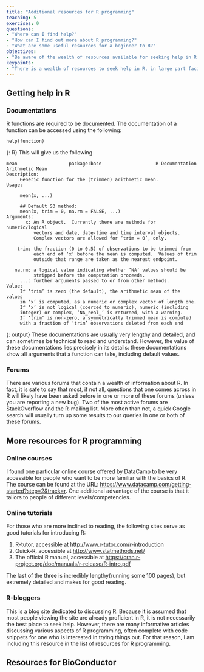 ```yaml
---
title: "Additional resources for R programming"
teaching: 5 
exercises: 0
questions: 
- "Where can I find help?" 
- "How can I find out more about R programming?"
- "What are some useful resources for a beginner to R?"
objectives: 
- "Be aware of the wealth of resources available for seeking help in R." 
keypoints:
- "There is a wealth of resources to seek help in R, in large part facilitated by the active R user community."
---
```

## Getting help in R

### Documentations
R functions are required to be documented. The documentation of a function can be accessed using the following: 

~~~
help(function)
~~~
{: R}
This will give us the following

~~~
mean                   package:base                    R Documentation
Arithmetic Mean
Description:
     Generic function for the (trimmed) arithmetic mean.
Usage:

     mean(x, ...)
     
     ## Default S3 method:
     mean(x, trim = 0, na.rm = FALSE, ...)     
Arguments:
       x: An R object.  Currently there are methods for numeric/logical
          vectors and date, date-time and time interval objects.
          Complex vectors are allowed for ‘trim = 0’, only.

    trim: the fraction (0 to 0.5) of observations to be trimmed from
          each end of ‘x’ before the mean is computed.  Values of trim
          outside that range are taken as the nearest endpoint.

   na.rm: a logical value indicating whether ‘NA’ values should be
          stripped before the computation proceeds.
     ...: further arguments passed to or from other methods.
Value:
     If ‘trim’ is zero (the default), the arithmetic mean of the values
     in ‘x’ is computed, as a numeric or complex vector of length one.
     If ‘x’ is not logical (coerced to numeric), numeric (including
     integer) or complex, ‘NA_real_’ is returned, with a warning.
     If ‘trim’ is non-zero, a symmetrically trimmed mean is computed
     with a fraction of ‘trim’ observations deleted from each end
~~~
{: output}
These documentations are usually very lengthy and detailed, and can sometimes be technical to read and understand. However, the value of these documentations lies precisely in its details: these documentations show all arguments that a function can take, including default values. 

### Forums 
There are various forums that contain a wealth of information about R. In fact, it is safe to say that most, if not all, questions that one comes across in R will likely have been asked before in one or more of these forums (unless you are reporting a new bug). Two of the most active forums are StackOverflow and the R-mailing list. More often than not, a quick Google search will usually turn up some results to our queries in one or both of these forums. 

## More resources for R programming

### Online courses 
I found one particular online course offered by DataCamp to be very accessible for people who want to be more familiar with the basics of R. The course can be found at the URL: https://www.datacamp.com/getting-started?step=2&track=r. One additional advantage of the course is that it tailors to people of different levels/competencies.

### Online tutorials
For those who are more inclined to reading, the following sites serve as good tutorials for introducing R:
1. R-tutor, accessible at  http://www.r-tutor.com/r-introduction
2. Quick-R, accessible at http://www.statmethods.net/
3. The official R manual, accessible at https://cran.r-project.org/doc/manuals/r-release/R-intro.pdf

The last of the three is incredibly lengthy(running some 100 pages), but extremely detailed and makes for good reading. 

### R-bloggers
This is a blog site dedicated to discussing R. Because it is assumed that most people viewing the site are already proficient in R, it is not necessarily the best place to seek help. However, there are many informative articles discussing various aspects of R programming, often complete with code snippets for one who is interested in trying things out. For that reason, I am including this resource in the list of resources for R programming.

## Resources for BioConductor
